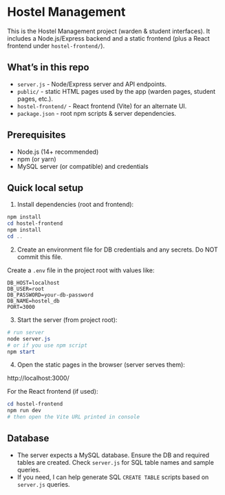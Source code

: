 # Hostel Management

This is the Hostel Management project (warden & student interfaces). It includes a Node.js/Express backend and a static frontend (plus a React frontend under `hostel-frontend/`).

## What’s in this repo
- `server.js` - Node/Express server and API endpoints.
- `public/` - static HTML pages used by the app (warden pages, student pages, etc.).
- `hostel-frontend/` - React frontend (Vite) for an alternate UI.
- `package.json` - root npm scripts & server dependencies.

## Prerequisites
- Node.js (14+ recommended)
- npm (or yarn)
- MySQL server (or compatible) and credentials

## Quick local setup
1. Install dependencies (root and frontend):

```powershell
npm install
cd hostel-frontend
npm install
cd ..
```

2. Create an environment file for DB credentials and any secrets. Do NOT commit this file.

Create a `.env` file in the project root with values like:

```text
DB_HOST=localhost
DB_USER=root
DB_PASSWORD=your-db-password
DB_NAME=hostel_db
PORT=3000
```

3. Start the server (from project root):

```powershell
# run server
node server.js
# or if you use npm script
npm start
```

4. Open the static pages in the browser (server serves them):

http://localhost:3000/

For the React frontend (if used):

```powershell
cd hostel-frontend
npm run dev
# then open the Vite URL printed in console
```

## Database
- The server expects a MySQL database. Ensure the DB and required tables are created. Check `server.js` for SQL table names and sample queries.
- If you need, I can help generate SQL `CREATE TABLE` scripts based on `server.js` queries.